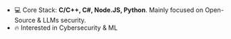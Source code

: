- 💻 Core Stack: **C/C++, C#, Node.JS, Python**. Mainly focused on Open-Source & LLMs security.
- 🔥 Interested in Cybersecurity & ML

<!--
**mmudryi/mmudryi** is a ✨ _special_ ✨ repository because its `README.md` (this file) appears on your GitHub profile.

Here are some ideas to get you started:

- 🔭 I’m currently working on ...
- 🌱 I’m currently learning ...
- 👯 I’m looking to collaborate on ...
- 🤔 I’m looking for help with ...
- 💬 Ask me about ...
- 📫 How to reach me: ...
- 😄 Pronouns: ...
- ⚡ Fun fact: ...
-->
